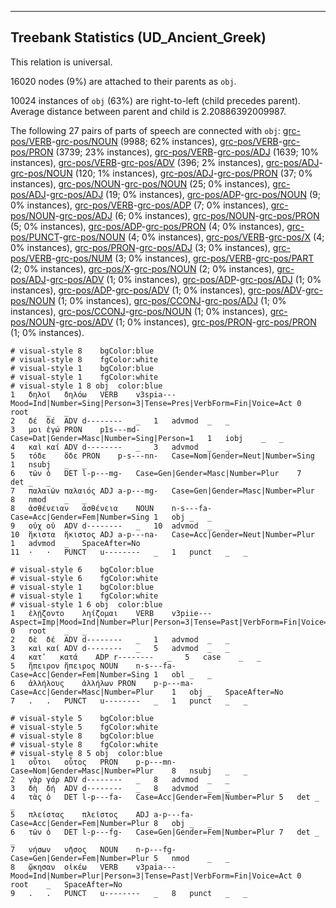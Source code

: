 

--------------------------------------------------------------------------------

## Treebank Statistics (UD_Ancient_Greek)

This relation is universal.

16020 nodes (9%) are attached to their parents as `obj`.

10024 instances of `obj` (63%) are right-to-left (child precedes parent).
Average distance between parent and child is 2.20886392009987.

The following 27 pairs of parts of speech are connected with `obj`: [grc-pos/VERB]()-[grc-pos/NOUN]() (9988; 62% instances), [grc-pos/VERB]()-[grc-pos/PRON]() (3739; 23% instances), [grc-pos/VERB]()-[grc-pos/ADJ]() (1639; 10% instances), [grc-pos/VERB]()-[grc-pos/ADV]() (396; 2% instances), [grc-pos/ADJ]()-[grc-pos/NOUN]() (120; 1% instances), [grc-pos/ADJ]()-[grc-pos/PRON]() (37; 0% instances), [grc-pos/NOUN]()-[grc-pos/NOUN]() (25; 0% instances), [grc-pos/ADJ]()-[grc-pos/ADJ]() (19; 0% instances), [grc-pos/ADP]()-[grc-pos/NOUN]() (9; 0% instances), [grc-pos/VERB]()-[grc-pos/ADP]() (7; 0% instances), [grc-pos/NOUN]()-[grc-pos/ADJ]() (6; 0% instances), [grc-pos/NOUN]()-[grc-pos/PRON]() (5; 0% instances), [grc-pos/ADP]()-[grc-pos/PRON]() (4; 0% instances), [grc-pos/PUNCT]()-[grc-pos/NOUN]() (4; 0% instances), [grc-pos/VERB]()-[grc-pos/X]() (4; 0% instances), [grc-pos/PRON]()-[grc-pos/ADJ]() (3; 0% instances), [grc-pos/VERB]()-[grc-pos/NUM]() (3; 0% instances), [grc-pos/VERB]()-[grc-pos/PART]() (2; 0% instances), [grc-pos/X]()-[grc-pos/NOUN]() (2; 0% instances), [grc-pos/ADJ]()-[grc-pos/ADV]() (1; 0% instances), [grc-pos/ADP]()-[grc-pos/ADJ]() (1; 0% instances), [grc-pos/ADP]()-[grc-pos/ADV]() (1; 0% instances), [grc-pos/ADV]()-[grc-pos/NOUN]() (1; 0% instances), [grc-pos/CCONJ]()-[grc-pos/ADJ]() (1; 0% instances), [grc-pos/CCONJ]()-[grc-pos/NOUN]() (1; 0% instances), [grc-pos/NOUN]()-[grc-pos/ADV]() (1; 0% instances), [grc-pos/PRON]()-[grc-pos/PRON]() (1; 0% instances).


~~~ conllu
# visual-style 8	bgColor:blue
# visual-style 8	fgColor:white
# visual-style 1	bgColor:blue
# visual-style 1	fgColor:white
# visual-style 1 8 obj	color:blue
1	δηλοῖ	δηλόω	VERB	v3spia---	Mood=Ind|Number=Sing|Person=3|Tense=Pres|VerbForm=Fin|Voice=Act	0	root	_	_
2	δέ	δέ	ADV	d--------	_	1	advmod	_	_
3	μοι	ἐγώ	PRON	p1s---md-	Case=Dat|Gender=Masc|Number=Sing|Person=1	1	iobj	_	_
4	καὶ	καί	ADV	d--------	_	3	advmod	_	_
5	τόδε	ὅδε	PRON	p-s---nn-	Case=Nom|Gender=Neut|Number=Sing	1	nsubj	_	_
6	τῶν	ὁ	DET	l-p---mg-	Case=Gen|Gender=Masc|Number=Plur	7	det	_	_
7	παλαιῶν	παλαιός	ADJ	a-p---mg-	Case=Gen|Gender=Masc|Number=Plur	8	nmod	_	_
8	ἀσθένειαν	ἀσθένεια	NOUN	n-s---fa-	Case=Acc|Gender=Fem|Number=Sing	1	obj	_	_
9	οὐχ	οὐ	ADV	d--------	_	10	advmod	_	_
10	ἥκιστα	ἥκιστος	ADJ	a-p---na-	Case=Acc|Gender=Neut|Number=Plur	1	advmod	_	SpaceAfter=No
11	·	·	PUNCT	u--------	_	1	punct	_	_

~~~


~~~ conllu
# visual-style 6	bgColor:blue
# visual-style 6	fgColor:white
# visual-style 1	bgColor:blue
# visual-style 1	fgColor:white
# visual-style 1 6 obj	color:blue
1	ἐλῄζοντο	ληίζομαι	VERB	v3piie---	Aspect=Imp|Mood=Ind|Number=Plur|Person=3|Tense=Past|VerbForm=Fin|Voice=Mid	0	root	_	_
2	δὲ	δέ	ADV	d--------	_	1	advmod	_	_
3	καὶ	καί	ADV	d--------	_	5	advmod	_	_
4	κατ̓	κατά	ADP	r--------	_	5	case	_	_
5	ἤπειρον	ἤπειρος	NOUN	n-s---fa-	Case=Acc|Gender=Fem|Number=Sing	1	obl	_	_
6	ἀλλήλους	ἀλλήλων	PRON	p-p---ma-	Case=Acc|Gender=Masc|Number=Plur	1	obj	_	SpaceAfter=No
7	.	.	PUNCT	u--------	_	1	punct	_	_

~~~


~~~ conllu
# visual-style 5	bgColor:blue
# visual-style 5	fgColor:white
# visual-style 8	bgColor:blue
# visual-style 8	fgColor:white
# visual-style 8 5 obj	color:blue
1	οὗτοι	οὗτος	PRON	p-p---mn-	Case=Nom|Gender=Masc|Number=Plur	8	nsubj	_	_
2	γὰρ	γάρ	ADV	d--------	_	8	advmod	_	_
3	δὴ	δή	ADV	d--------	_	8	advmod	_	_
4	τὰς	ὁ	DET	l-p---fa-	Case=Acc|Gender=Fem|Number=Plur	5	det	_	_
5	πλείστας	πλεῖστος	ADJ	a-p---fa-	Case=Acc|Gender=Fem|Number=Plur	8	obj	_	_
6	τῶν	ὁ	DET	l-p---fg-	Case=Gen|Gender=Fem|Number=Plur	7	det	_	_
7	νήσων	νῆσος	NOUN	n-p---fg-	Case=Gen|Gender=Fem|Number=Plur	5	nmod	_	_
8	ᾤκησαν	οἰκέω	VERB	v3paia---	Mood=Ind|Number=Plur|Person=3|Tense=Past|VerbForm=Fin|Voice=Act	0	root	_	SpaceAfter=No
9	.	.	PUNCT	u--------	_	8	punct	_	_

~~~



